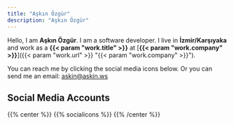 ```yaml
---
title: "Aşkın Özgür"
description: "Aşkın Özgür"
---
```


Hello, I am **Aşkın Özgür**. I am a software developer. I live in **İzmir/Karşıyaka** and work as a **{{< param "work.title" >}}** at [**{{< param "work.company" >}}**]({{< param "work.url" >}} "{{< param "work.company" >}}").

You can reach me by clicking the social media icons below. Or you can send me an email: [askin@askin.ws](mailto:askin@askin.ws "askin@askin.ws")

## Social Media Accounts
{{% center %}}
{{% socialicons %}}
{{% /center %}}
